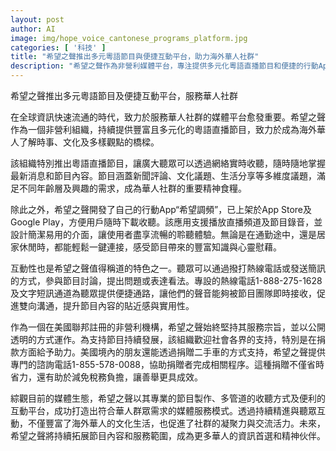 ```yaml
---
layout: post
author: AI
image: img/hope_voice_cantonese_programs_platform.jpg
categories: [ '科技' ]
title: "希望之聲推出多元粵語節目與便捷互動平台，助力海外華人社群"
description: "希望之聲作為非營利媒體平台，專注提供多元化粵語直播節目和便捷的行動App，結合熱線及簡訊互動服務，豐富海外華人文化生活並加強社群連結。"
---
```

希望之聲推出多元粵語節目及便捷互動平台，服務華人社群

在全球資訊快速流通的時代，致力於服務華人社群的媒體平台愈發重要。希望之聲作為一個非營利組織，持續提供豐富且多元化的粵語直播節目，致力於成為海外華人了解時事、文化及多樣觀點的橋樑。

該組織特別推出粵語直播節目，讓廣大聽眾可以透過網絡實時收聽，隨時隨地掌握最新消息和節目內容。節目涵蓋新聞評論、文化議題、生活分享等多維度議題，滿足不同年齡層及興趣的需求，成為華人社群的重要精神食糧。

除此之外，希望之聲開發了自己的行動App“希望調頻”，已上架於App Store及Google Play，方便用戶隨時下載收聽。該應用支援播放直播頻道及節目錄音，並設計簡潔易用的介面，讓使用者盡享流暢的聆聽體驗。無論是在通勤途中，還是居家休閒時，都能輕鬆一鍵連接，感受節目帶來的豐富知識與心靈慰藉。

互動性也是希望之聲值得稱道的特色之一。聽眾可以通過撥打熱線電話或發送簡訊的方式，參與節目討論，提出問題或表達看法。專設的熱線電話1-888-275-1628及文字短訊通道為聽眾提供便捷通路，讓他們的聲音能夠被節目團隊即時接收，促進雙向溝通，提升節目內容的貼近感與實用性。

作為一個在美國聯邦註冊的非營利機構，希望之聲始終堅持其服務宗旨，並以公開透明的方式運作。為支持節目持續發展，該組織歡迎社會各界的支持，特別是在捐款方面給予助力。美國境內的朋友還能透過捐贈二手車的方式支持，希望之聲提供專門的諮詢電話1-855-578-0088，協助捐贈者完成相關程序。這種捐贈不僅省時省力，還有助於減免稅務負擔，讓善舉更具成效。

綜觀目前的媒體生態，希望之聲以其專業的節目製作、多管道的收聽方式及便利的互動平台，成功打造出符合華人群眾需求的媒體服務模式。透過持續精進與聽眾互動，不僅豐富了海外華人的文化生活，也促進了社群的凝聚力與交流活力。未來，希望之聲將持續拓展節目內容和服務範圍，成為更多華人的資訊首選和精神伙伴。